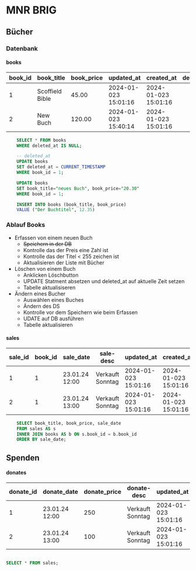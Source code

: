 # MNR BRIG

## Bücher
### Datenbank

#### books
| book_id | book_title | book_price | updated_at | created_at | deleted_at |
|---------|------------|------------|------------|------------|------------|
| 1 | Scoffield Bible | 45.00 | 2024-01-023 15:01:16 | 2024-01-023 15:01:16 |
| 2 | New Buch | 120.00 | 2024-01-023 15:40:14 | 2024-01-023 15:01:16 |

```sql
    SELECT * FROM books
    WHERE deleted_at IS NULL;

    -- deleted_at
    UPDATE books 
    SET deleted_at = CURRENT_TIMESTAMP
    WHERE book_id = 1;

    UPDATE books
    SET book_title="neues Buch", book_price="20.30"
    WHERE book_id = 1;

    INSERT INTO books (book_title, book_price)
    VALUE ("Der Buchtitel", 12.35)


```
### Ablauf Books
- Erfassen von einem neuen Buch
    - ~~Speichern in der DB~~
    - Kontrolle das der Preis eine Zahl ist
    - Kontrolle das der Titel < 255 zeichen ist
    - Aktualisieren der Liste mit Bücher
- Löschen von einem Buch
    - Anklicken Löschbutton
    - UPDATE Statment absetzen und deleted_at auf aktuelle Zeit setzen
    - Tabelle aktualisiseren
- Ändern eines Bucher
    - Auswählen eines Buches
    - Ändern des DS
    - Kontrolle vor dem Speichern wie beim Erfassen
    - UDATE auf DB ausführen
    - Tabelle aktualisieren


#### sales
| sale_id | book_id | sale_date | sale-desc | updated_at | created_at |
|---------|--------|------------|------------|------------|------------|
| 1 | 1 | 23.01.24 12:00 | Verkauft Sonntag | 2024-01-023 15:01:16 | 2024-01-023 15:01:16 |
| 2 | 1 | 23.01.24 13:00 | Verkauft Sonntag | 2024-01-023 15:01:16 | 2024-01-023 15:01:16 |
```sql
    SELECT book_title, book_price, sale_date
    FROM sales AS s    
    INNER JOIN books AS b ON s.book_id = b.book_id
    ORDER BY sale_date;
```

## Spenden

#### donates
| donate_id | donate_date | donate_price | donate-desc | updated_at | created_at |
|---------|-----------|------------|------------|------------|------------|
| 1 | 23.01.24 12:00 | 250 | Verkauft Sonntag | 2024-01-023 15:01:16 | 2024-01-023 15:01:16 |
| 2 | 23.01.24 13:00 | 100 | Verkauft Sonntag | 2024-01-023 15:01:16 | 2024-01-023 15:01:16 |

```sql

SELECT * FROM sales;

```

